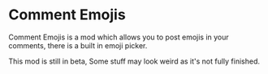 # Comment Emojis

Comment Emojis is a mod which allows you to post emojis in your comments, there is a built in emoji picker.

This mod is still in beta, Some stuff may look weird as it's not fully finished.
